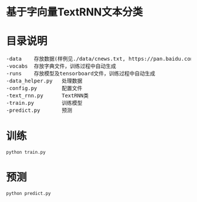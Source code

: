 # 基于字向量TextRNN文本分类

# 目录说明
<pre>
-data    存放数据(样例见./data/cnews.txt, https://pan.baidu.com/s/1aPkGkfTgsz6IlTLzfXkJ1w)
-vocabs  存放字典文件，训练过程中自动生成
-runs    存放模型及tensorboard文件，训练过程中自动生成
-data_helper.py   处理数据
-config.py        配置文件
-text_rnn.py      TextRNN类
-train.py         训练模型
-predict.py       预测
</pre>

# 训练
```
python train.py
```

# 预测
```
python predict.py
```
